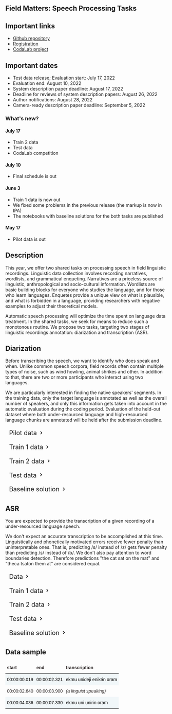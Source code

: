 <script>document.title = "Field Matters | Shared Task";</script>

<head>
<meta property="og:title" content="Field Matters | Shared Task">
<meta property="og:description" content="The first workshop on applying NLP to field linguistics">
<meta property="og:image" content="https://github.com/field-matters/field-matters.github.io/blob/main/logo.jpg?raw=true">
<link rel="stylesheet" href="https://cdn.jsdelivr.net/npm/bootstrap-icons@1.8.1/font/bootstrap-icons.css">
<script src="https://unpkg.com/wavesurfer.js"></script>
<script src="https://unpkg.com/wavesurfer.js@6.1.0/dist/plugin/wavesurfer.regions.js"></script>
  <link href="https://use.fontawesome.com/releases/v5.6.1/css/all.css" rel="stylesheet">
  <style> 
     summary::-webkit-details-marker{display:none;}
    summary::-moz-list-bullet{list-style-type:none;}
    summary::marker{display:none;} 
    summary {
         padding: .3em 1.5em .3em .6em;
         display:inline-block;
         font-size:1.4em;
         cursor: pointer;
         position: relative;
            }
     summary:before {
         right: .3em;
         top: .4em;
         color: transparent;
         background:                url("data:image/svg+xml;base64,PHN2ZyBoZWlnaHQ9IjM0IiB2aWV3Qm94PSIwIDAgMjQgMjQiIHdpZHRoPSIzNCIgeG1sbnM9Imh0dHA6Ly93d3cudzMub3JnLzIwMDAvc3ZnIj48cGF0aCBkPSJNOC41OSAxNi4zNGw0LjU4LTQuNTktNC41OC00LjU5TDEwIDUuNzVsNiA2LTYgNnoiLz48L3N2Zz4=") no-repeat 50% 50% / 1em 1em;
         width: 1em;
         height: 1em;  
         content: "";
         position: absolute;
         transition: transform .5s;
            }
         details[open] > summary:before {
                         transform: rotateZ(90deg);
                                        }
      summary ~ * {
         padding:0 1em 0 1em;
                   }
      details[open] summary ~ *{ 
         animation: sweep .5s ease-in-out;
                                }
      @keyframes sweep {
          0%    {opacity: 0;}
          100%  {opacity: 1;}
                       }
      summary:focus {
        outline:0;
        box-shadow: inset 0 0 1px rgba(0,0,0,0.3), inset 0 0 2px rgba(0,0,0,0.3);
      }
      details{
       display:block;
       margin-bottom: .5rem;
       border: 0; 
      }       
    
    .frame{
      width: max-content;
      margin: auto;
      height: 60px;
      position: relative;
      text-decoration: none;
      margin-top:10px;
    }
    
    .btn{
      text-decoration: none;
      border: 0;
      background-color: inherit;
    }
    
    .tg  {
      border:none;
      border-collapse:collapse;
      border-spacing:0;
    }
    .tg td{
      color: #2a2424;
      border-style:solid;
      border-width:0px;
      font-family:Arial, sans-serif;
      font-size:14px;
      overflow:hidden;
      padding:10px 5px;
      word-break:normal;
    }
    .tg th{
      border-style:solid;
      color: #2a2424;
      border-width:0px;
      font-family:Arial, sans-serif;
      font-size:14px;
      font-weight:normal;
      overflow:hidden;
      padding:10px 5px;
      word-break:normal;
    }
    .tg .tg-1wig{
      font-weight:bold;
      text-align:left;
      vertical-align:top;
      background-color:inherit;
    }
    .tg .tg-4vsk{
      background-color:hsla(200, 50%, 70%, 0.1);
      border-color:inherit;
      color:#000000;
      text-align:left;
      vertical-align:top
    }
    .tg .tg-0pky{
      border-color:inherit;
      background-color:inherit;
      text-align:left;
      vertical-align:top
    }
  </style>  
</head>
  
## Field Matters: Speech Processing Tasks

## Important links
+ [Github repository](https://github.com/field-matters/ST2022)
+ [Registration](https://forms.gle/oZY7h1R71xzNDGEN8)
+ [CodaLab project](https://codalab.lisn.upsaclay.fr/competitions/6332)

## Important dates
+ Test data release; Evaluation start: July 17, 2022
+ Evaluation end: August 10, 2022
+ System description paper deadline: August 17, 2022
+ Deadline for reviews of system description papers: August 26, 2022
+ Author notifications: August 28, 2022
+ Camera-ready description paper deadline: September 5, 2022

### What's new?
#### July 17
+ Train 2 data
+ Test data
+ CodaLab competition

#### July 10
+ Final schedule is out

#### June 3
+ Train 1 data is now out
+ We fixed some problems in the previous release (the markup is now in IPA)
+ The notebooks with baseline solutions for the both tasks are published

#### May 17
+ Pilot data is out

## Description

This year, we offer two shared tasks on processing speech in field linguistic recordings.
Linguistic data collection involves recording narratives, wordlists, and grammatical enqueting. Narratives are a priceless source of linguistic, anthropological and socio-cultural information. Wordlists are basic building blocks for everyone who studies the language, and for those who learn languages. Enquetes provide a unique view on what is plausible, and what is forbidden in a language, providing researchers with negative examples to adjust their theoretical models.

Automatic speech processing will optimize the time spent on language data treatment. In the shared tasks, we seek for means to reduce such a monotonous routine. We propose two tasks, targeting two stages of linguistic recordings annotation: diarization and transcription (ASR).

## Diarization
Before transcribing the speech, we want to identify who does speak and when. Unlike common speech corpora, field records often contain multiple types of noise, such as wind howling, animal shrikes and other. In addition to that, there are two or more participants who interact using two languages.
 
We are particularly interested in finding the native speakers' segments. In the training data, only the target language is annotated as well as the overall number of speakers, and only this information gets taken into account in the automatic evaluation during the coding period. Evaluation of the held-out dataset where both under-resourced language and high-resourced language chunks are annotated will be held after the submission deadline.

<details>
    <summary>Pilot data</summary>
    <p>
      <ul>
        <li style="list-style-type: none;"><i class="fa fa-download" aria-hidden="true"></i> &nbsp; <a href="https://files.deeppavlov.ai/field-matters/releases/demo/dia_data.csv" download>dia_data.csv</a> &mdash; pilot dataset for the Diarization track </li> 
        <li style="list-style-type: none;"><i class="fa fa-download" aria-hidden="true"></i> &nbsp; <a href="https://files.deeppavlov.ai/field-matters/releases/demo/sound.zip" download>sound.zip</a> &mdash; an archive containing the files referenced in pilot dataset</li>
      </ul>
    </p>
</details>
<details>
    <summary>Train 1 data</summary>
    <p>
      <ul>
        <li style="list-style-type: none;"><i class="fa fa-download" aria-hidden="true"></i> &nbsp; <a href="https://files.deeppavlov.ai/field-matters/releases/train-1/dia_data.csv" download>dia_data.csv</a> &mdash; Train 1 dataset for the Diarization track</li> 
        <li style="list-style-type: none;"><i class="fa fa-download" aria-hidden="true"></i> &nbsp; <a href="https://files.deeppavlov.ai/field-matters/releases/train-1/dia_sound.zip" download>dia_sound.zip</a> &mdash; an archive containing the files referenced in the dataset</li>
      </ul>
    </p>
</details>

<details>
    <summary>Train 2 data</summary>
    <p>
      <ul>
        <li style="list-style-type: none;"><i class="fa fa-download" aria-hidden="true"></i> &nbsp; <a href="https://files.deeppavlov.ai/field-matters/releases/train-2/dia_data.csv" download>dia_data.csv</a> &mdash; Train 2 dataset for the Diarization track</li> 
        <li style="list-style-type: none;"><i class="fa fa-download" aria-hidden="true"></i> &nbsp; <a href="https://files.deeppavlov.ai/field-matters/releases/train-2/dia_sound.zip" download>dia_sound.zip</a> &mdash; an archive containing the files referenced in the dataset</li>
      </ul>
    </p>
</details>

<details>
    <summary>Test data</summary>
    <p>
      <ul>
        <li style="list-style-type: none;"><i class="fa fa-download" aria-hidden="true"></i> &nbsp; <a href="https://files.deeppavlov.ai/field-matters/releases/test/dia_data.csv" download>dia_data.csv</a> &mdash; Test dataset for the Diarization track</li> 
        <li style="list-style-type: none;"><i class="fa fa-download" aria-hidden="true"></i> &nbsp; <a href="https://files.deeppavlov.ai/field-matters/releases/test/dia_sound.zip" download>dia_sound.zip</a> &mdash; an archive containing the files referenced in the dataset</li>
      </ul>
    </p>
</details>

<details >
    <summary>Baseline solution</summary>
    <p>
      <ul>
        <li>As a baseline for diarization task, we take pyannote-audio.</li>
        <li>For diarization task we will measure weighted Jaccard error rate. Weights for native speakers of under-resoursed languages and linguists differ. The omit of a segment segment will also weight more than a false detected segment.</li>
        <li style="list-style-type: none;"><i class="fa fa-download" aria-hidden="true"></i> &nbsp; <a href="https://raw.githubusercontent.com/field-matters/ST2022/main/diarization_baseline.ipynb" download>diarization_baseline.ipynb</a></li>
      </ul>
    </p>
</details>

## ASR
You are expected to provide the transcription of a given recording of a under-resourced language speech. 

We don't expect an  accurate transcription to be accomplished at this time. Linguistically and phonetically motivated errors receive fewer penalty than uninterpretable ones. That is, predicting /s/ instead of /z/ gets fewer penalty than predicting /s/ instead of /b/.
We don't also pay attention to word boundaries detection. Therefore predictions "the cat sat on the mat" and "theca tsaton them at" are considered equal.

<details>
    <summary>Data</summary>
    <p>
      <ul>
        <li style="list-style-type: none;"><i class="fa fa-download" aria-hidden="true"></i> &nbsp; <a href="https://files.deeppavlov.ai/field-matters/releases/demo/asr_data.csv" download>asr_data.csv</a> &mdash; pilot dataset for the ASR track</li> 
        <li style="list-style-type: none;"><i class="fa fa-download" aria-hidden="true"></i> &nbsp; <a href="https://files.deeppavlov.ai/field-matters/releases/demo/sound.zip" download>sound.zip</a> &mdash; an archive containing the files referenced in pilot dataset</li>
      </ul>
    </p>
</details>
<details>
    <summary>Train 1 data</summary>
    <p>
      <ul>
        <li style="list-style-type: none;"><i class="fa fa-download" aria-hidden="true"></i> &nbsp; <a href="https://files.deeppavlov.ai/field-matters/releases/train-1/asr_data.csv" download>asr_data.csv</a> &mdash; Train 1 dataset for the ASR track</li>
        <li style="list-style-type: none;"><i class="fa fa-download" aria-hidden="true"></i> &nbsp; <a href="https://files.deeppavlov.ai/field-matters/releases/train-1/asr_sound.zip" download>asr_sound.zip</a> &mdash; an archive containing the files referenced in the dataset</li>
      </ul>
    </p>
</details>

<details>
    <summary>Train 2 data</summary>
    <p>
      <ul>
        <li style="list-style-type: none;"><i class="fa fa-download" aria-hidden="true"></i> &nbsp; <a href="https://files.deeppavlov.ai/field-matters/releases/train-2/asr_data.csv" download>asr_data.csv</a> &mdash; Train 2 dataset for the ASR track</li> 
        <li style="list-style-type: none;"><i class="fa fa-download" aria-hidden="true"></i> &nbsp; <a href="https://files.deeppavlov.ai/field-matters/releases/train-2/asr_sound.zip" download>asr_sound.zip</a> &mdash; an archive containing the files referenced in the dataset</li>
      </ul>
    </p>
</details>

<details>
    <summary>Test data</summary>
    <p>
      <ul>
        <li style="list-style-type: none;"><i class="fa fa-download" aria-hidden="true"></i> &nbsp; <a href="https://files.deeppavlov.ai/field-matters/releases/test/asr_data.csv" download>asr_data.csv</a> &mdash; Test dataset for the ASR track</li> 
        <li style="list-style-type: none;"><i class="fa fa-download" aria-hidden="true"></i> &nbsp; <a href="https://files.deeppavlov.ai/field-matters/releases/test/asr_sound.zip" download>asr_sound.zip</a> &mdash; an archive containing the files referenced in the dataset</li>
      </ul>
    </p>
</details>

<details >  
    <summary>Baseline solution</summary>
    <p>
      <ul>
        <li>Our baseline for ASR is based on the model wav2vec2.</li>
        <li>For ASR task we will measure phonetic error rate with weights based on phonetic similarity between a  recognised phomene and a right answer.</li>
        <li style="list-style-type: none;"><i class="fa fa-download" aria-hidden="true"></i> &nbsp; <a href="https://raw.githubusercontent.com/field-matters/ST2022/main/asr_baseline.ipynb" download>asr_baseline.ipynb</a></li>
      </ul>
    </p>
</details>

## Data sample
<div>
 <div id="waveform"></div>
 <script>
    wavesurfer = WaveSurfer.create({
        container: '#waveform',
        waveColor: '#49b2e1',
        progressColor: '#ae1917',
        cursorColor: '#2a2424',
        plugins: [
            WaveSurfer.regions.create({
                regions: [
                    {
                        start: 0,
                        end: 2.1,
                        color: 'hsla(200, 50%, 70%, 0.1)',
                        drag: false,
                        resize: false,
                    },
                    {
                        start: 4,
                        end: 7,
                        color: 'hsla(200, 50%, 70%, 0.1)',
                        drag: false,
                        resize: false,
                    }
                ]
            }),
        ]
    });
    wavesurfer.load('audio/example-even.wav');
 </script>
 <div class="frame">
     <a href="" class="btn" onclick="wavesurfer.skipBackward(); event.preventDefault()" style="text-decoration: none">
   <i class="bi bi-skip-start-circle"></i>
  </a>
      <a href="" class="btn" onclick="wavesurfer.playPause(); event.preventDefault()" style="text-decoration: none">
  <i class="bi bi-play-circle"></i>
  </a>
      <a href="" class="btn" onclick="wavesurfer.skipForward(); event.preventDefault()" style="text-decoration: none">
   <i class="bi bi-skip-end-circle"></i>
  </a>
  </div>
  <table class="tg">
  <thead>
    <tr>
      <th class="tg-1wig">start</th>
      <th class="tg-1wig">end</th>
      <th class="tg-1wig">transcription</th>
    </tr>
  </thead>
  <tbody>
    <tr>
      <td class="tg-4vsk">00:00:00.019</td>
      <td class="tg-4vsk">00:00:02.321</td>
      <td class="tg-4vsk">ekmu unideji enikrɨn oram</td>
    </tr>
    <tr>
      <td class="tg-0pky">00:00:02.640</td>
      <td class="tg-0pky">00:00:03.900</td>
      <td class="tg-0pky"><i>(a linguist speaking)</i></td>
    </tr>
    <tr>
      <td class="tg-4vsk">00:00:04.036</td>
      <td class="tg-4vsk">00:00:07.330</td>
      <td class="tg-4vsk">ekmu uni unirin oram</td>
    </tr>
  </tbody>
  </table>
</div> 
